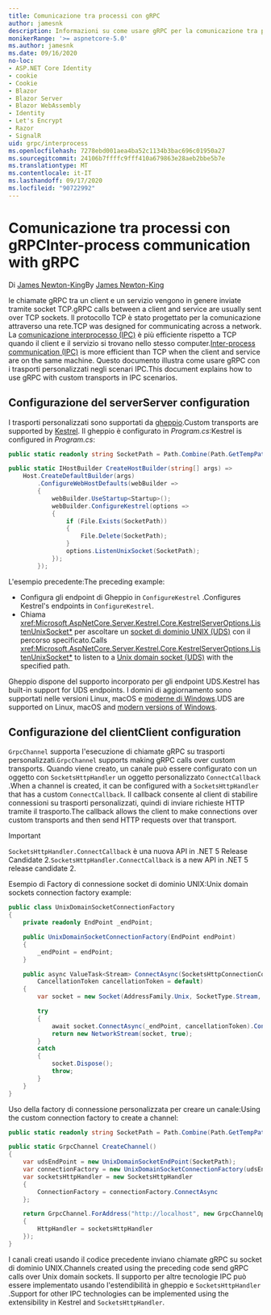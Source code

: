 ```yaml
---
title: Comunicazione tra processi con gRPC
author: jamesnk
description: Informazioni su come usare gRPC per la comunicazione tra processi.
monikerRange: '>= aspnetcore-5.0'
ms.author: jamesnk
ms.date: 09/16/2020
no-loc:
- ASP.NET Core Identity
- cookie
- Cookie
- Blazor
- Blazor Server
- Blazor WebAssembly
- Identity
- Let's Encrypt
- Razor
- SignalR
uid: grpc/interprocess
ms.openlocfilehash: 7278ebd001aea4ba52c1134b3bac696c01950a27
ms.sourcegitcommit: 24106b7ffffc9fff410a679863e28aeb2bbe5b7e
ms.translationtype: MT
ms.contentlocale: it-IT
ms.lasthandoff: 09/17/2020
ms.locfileid: "90722992"
---
```

# <a name="inter-process-communication-with-grpc"></a><span data-ttu-id="32aba-103">Comunicazione tra processi con gRPC</span><span class="sxs-lookup"><span data-stu-id="32aba-103">Inter-process communication with gRPC</span></span>

<span data-ttu-id="32aba-104">Di [James Newton-King](https://twitter.com/jamesnk)</span><span class="sxs-lookup"><span data-stu-id="32aba-104">By [James Newton-King](https://twitter.com/jamesnk)</span></span>

<span data-ttu-id="32aba-105">le chiamate gRPC tra un client e un servizio vengono in genere inviate tramite socket TCP.</span><span class="sxs-lookup"><span data-stu-id="32aba-105">gRPC calls between a client and service are usually sent over TCP sockets.</span></span> <span data-ttu-id="32aba-106">Il protocollo TCP è stato progettato per la comunicazione attraverso una rete.</span><span class="sxs-lookup"><span data-stu-id="32aba-106">TCP was designed for communicating across a network.</span></span> <span data-ttu-id="32aba-107">La [comunicazione interprocesso (IPC)](https://wikipedia.org/wiki/Inter-process_communication) è più efficiente rispetto a TCP quando il client e il servizio si trovano nello stesso computer.</span><span class="sxs-lookup"><span data-stu-id="32aba-107">[Inter-process communication (IPC)](https://wikipedia.org/wiki/Inter-process_communication) is more efficient than TCP when the client and service are on the same machine.</span></span> <span data-ttu-id="32aba-108">Questo documento illustra come usare gRPC con i trasporti personalizzati negli scenari IPC.</span><span class="sxs-lookup"><span data-stu-id="32aba-108">This document explains how to use gRPC with custom transports in IPC scenarios.</span></span>

## <a name="server-configuration"></a><span data-ttu-id="32aba-109">Configurazione del server</span><span class="sxs-lookup"><span data-stu-id="32aba-109">Server configuration</span></span>

<span data-ttu-id="32aba-110">I trasporti personalizzati sono supportati da [gheppio](xref:fundamentals/servers/kestrel).</span><span class="sxs-lookup"><span data-stu-id="32aba-110">Custom transports are supported by [Kestrel](xref:fundamentals/servers/kestrel).</span></span> <span data-ttu-id="32aba-111">Il gheppio è configurato in *Program.cs*:</span><span class="sxs-lookup"><span data-stu-id="32aba-111">Kestrel is configured in *Program.cs*:</span></span>

```csharp
public static readonly string SocketPath = Path.Combine(Path.GetTempPath(), "socket.tmp");

public static IHostBuilder CreateHostBuilder(string[] args) =>
    Host.CreateDefaultBuilder(args)
        .ConfigureWebHostDefaults(webBuilder =>
        {
            webBuilder.UseStartup<Startup>();
            webBuilder.ConfigureKestrel(options =>
            {
                if (File.Exists(SocketPath))
                {
                    File.Delete(SocketPath);
                }
                options.ListenUnixSocket(SocketPath);
            });
        });
```

<span data-ttu-id="32aba-112">L'esempio precedente:</span><span class="sxs-lookup"><span data-stu-id="32aba-112">The preceding example:</span></span>

* <span data-ttu-id="32aba-113">Configura gli endpoint di Gheppio in `ConfigureKestrel` .</span><span class="sxs-lookup"><span data-stu-id="32aba-113">Configures Kestrel's endpoints in `ConfigureKestrel`.</span></span>
* <span data-ttu-id="32aba-114">Chiama <xref:Microsoft.AspNetCore.Server.Kestrel.Core.KestrelServerOptions.ListenUnixSocket*> per ascoltare un [socket di dominio UNIX (UDS)](https://wikipedia.org/wiki/Unix_domain_socket) con il percorso specificato.</span><span class="sxs-lookup"><span data-stu-id="32aba-114">Calls <xref:Microsoft.AspNetCore.Server.Kestrel.Core.KestrelServerOptions.ListenUnixSocket*> to listen to a [Unix domain socket (UDS)](https://wikipedia.org/wiki/Unix_domain_socket) with the specified path.</span></span>

<span data-ttu-id="32aba-115">Gheppio dispone del supporto incorporato per gli endpoint UDS.</span><span class="sxs-lookup"><span data-stu-id="32aba-115">Kestrel has built-in support for UDS endpoints.</span></span> <span data-ttu-id="32aba-116">I domini di aggiornamento sono supportati nelle versioni Linux, macOS e [moderne di Windows](https://devblogs.microsoft.com/commandline/af_unix-comes-to-windows/).</span><span class="sxs-lookup"><span data-stu-id="32aba-116">UDS are supported on Linux, macOS and [modern versions of Windows](https://devblogs.microsoft.com/commandline/af_unix-comes-to-windows/).</span></span>

## <a name="client-configuration"></a><span data-ttu-id="32aba-117">Configurazione del client</span><span class="sxs-lookup"><span data-stu-id="32aba-117">Client configuration</span></span>

<span data-ttu-id="32aba-118">`GrpcChannel` supporta l'esecuzione di chiamate gRPC su trasporti personalizzati.</span><span class="sxs-lookup"><span data-stu-id="32aba-118">`GrpcChannel` supports making gRPC calls over custom transports.</span></span> <span data-ttu-id="32aba-119">Quando viene creato, un canale può essere configurato con un oggetto con `SocketsHttpHandler` un oggetto personalizzato `ConnectCallback` .</span><span class="sxs-lookup"><span data-stu-id="32aba-119">When a channel is created, it can be configured with a `SocketsHttpHandler` that has a custom `ConnectCallback`.</span></span> <span data-ttu-id="32aba-120">Il callback consente al client di stabilire connessioni su trasporti personalizzati, quindi di inviare richieste HTTP tramite il trasporto.</span><span class="sxs-lookup"><span data-stu-id="32aba-120">The callback allows the client to make connections over custom transports and then send HTTP requests over that transport.</span></span>

> [!IMPORTANT]
> <span data-ttu-id="32aba-121">`SocketsHttpHandler.ConnectCallback` è una nuova API in .NET 5 Release Candidate 2.</span><span class="sxs-lookup"><span data-stu-id="32aba-121">`SocketsHttpHandler.ConnectCallback` is a new API in .NET 5 release candidate 2.</span></span>

<span data-ttu-id="32aba-122">Esempio di Factory di connessione socket di dominio UNIX:</span><span class="sxs-lookup"><span data-stu-id="32aba-122">Unix domain sockets connection factory example:</span></span>

```csharp
public class UnixDomainSocketConnectionFactory
{
    private readonly EndPoint _endPoint;

    public UnixDomainSocketConnectionFactory(EndPoint endPoint)
    {
        _endPoint = endPoint;
    }

    public async ValueTask<Stream> ConnectAsync(SocketsHttpConnectionContext _,
        CancellationToken cancellationToken = default)
    {
        var socket = new Socket(AddressFamily.Unix, SocketType.Stream, ProtocolType.Unspecified);

        try
        {
            await socket.ConnectAsync(_endPoint, cancellationToken).ConfigureAwait(false);
            return new NetworkStream(socket, true);
        }
        catch
        {
            socket.Dispose();
            throw;
        }
    }
}
```

<span data-ttu-id="32aba-123">Uso della factory di connessione personalizzata per creare un canale:</span><span class="sxs-lookup"><span data-stu-id="32aba-123">Using the custom connection factory to create a channel:</span></span>

```csharp
public static readonly string SocketPath = Path.Combine(Path.GetTempPath(), "socket.tmp");

public static GrpcChannel CreateChannel()
{
    var udsEndPoint = new UnixDomainSocketEndPoint(SocketPath);
    var connectionFactory = new UnixDomainSocketConnectionFactory(udsEndPoint);
    var socketsHttpHandler = new SocketsHttpHandler
    {
        ConnectionFactory = connectionFactory.ConnectAsync
    };

    return GrpcChannel.ForAddress("http://localhost", new GrpcChannelOptions
    {
        HttpHandler = socketsHttpHandler
    });
}
```

<span data-ttu-id="32aba-124">I canali creati usando il codice precedente inviano chiamate gRPC su socket di dominio UNIX.</span><span class="sxs-lookup"><span data-stu-id="32aba-124">Channels created using the preceding code send gRPC calls over Unix domain sockets.</span></span> <span data-ttu-id="32aba-125">Il supporto per altre tecnologie IPC può essere implementato usando l'estendibilità in gheppio e `SocketsHttpHandler` .</span><span class="sxs-lookup"><span data-stu-id="32aba-125">Support for other IPC technologies can be implemented using the extensibility in Kestrel and `SocketsHttpHandler`.</span></span>
